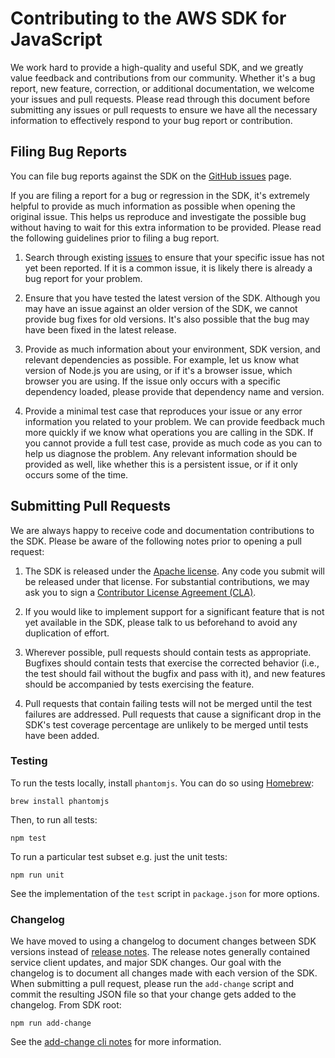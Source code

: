 # Contributing to the AWS SDK for JavaScript

We work hard to provide a high-quality and useful SDK, and we greatly value
feedback and contributions from our community. Whether it's a bug report,
new feature, correction, or additional documentation, we welcome your issues
and pull requests. Please read through this document before submitting any
issues or pull requests to ensure we have all the necessary information to
effectively respond to your bug report or contribution.


## Filing Bug Reports

You can file bug reports against the SDK on the [GitHub issues][issues] page.

If you are filing a report for a bug or regression in the SDK, it's extremely
helpful to provide as much information as possible when opening the original
issue. This helps us reproduce and investigate the possible bug without having
to wait for this extra information to be provided. Please read the following
guidelines prior to filing a bug report.

1. Search through existing [issues][] to ensure that your specific issue has
   not yet been reported. If it is a common issue, it is likely there is
   already a bug report for your problem.

2. Ensure that you have tested the latest version of the SDK. Although you
   may have an issue against an older version of the SDK, we cannot provide
   bug fixes for old versions. It's also possible that the bug may have been
   fixed in the latest release.

3. Provide as much information about your environment, SDK version, and
   relevant dependencies as possible. For example, let us know what version
   of Node.js you are using, or if it's a browser issue, which browser you
   are using. If the issue only occurs with a specific dependency loaded,
   please provide that dependency name and version.

4. Provide a minimal test case that reproduces your issue or any error
   information you related to your problem. We can provide feedback much
   more quickly if we know what operations you are calling in the SDK. If
   you cannot provide a full test case, provide as much code as you can
   to help us diagnose the problem. Any relevant information should be provided
   as well, like whether this is a persistent issue, or if it only occurs
   some of the time.


## Submitting Pull Requests

We are always happy to receive code and documentation contributions to the SDK.
Please be aware of the following notes prior to opening a pull request:

1. The SDK is released under the [Apache license][license]. Any code you submit
   will be released under that license. For substantial contributions, we may
   ask you to sign a [Contributor License Agreement (CLA)][cla].

2. If you would like to implement support for a significant feature that is not
   yet available in the SDK, please talk to us beforehand to avoid any
   duplication of effort.

3. Wherever possible, pull requests should contain tests as appropriate.
   Bugfixes should contain tests that exercise the corrected behavior (i.e., the
   test should fail without the bugfix and pass with it), and new features 
   should be accompanied by tests exercising the feature.

4. Pull requests that contain failing tests will not be merged until the test
   failures are addressed. Pull requests that cause a significant drop in the
   SDK's test coverage percentage are unlikely to be merged until tests have
   been added.

### Testing

To run the tests locally, install `phantomjs`. You can do so using [Homebrew][homebrew]:

```
brew install phantomjs
```

Then, to run all tests:

```
npm test
```

To run a particular test subset e.g. just the unit tests:

```
npm run unit
```

See the implementation of the `test` script in `package.json` for more options.

### Changelog

We have moved to using a changelog to document changes between SDK versions instead of [release notes][releasenotes].
The release notes generally contained service client updates, and major SDK changes. 
Our goal with the changelog is to document all changes made with each version of the SDK. 
When submitting a pull request, please run the `add-change` script and commit the resulting JSON file so that your change gets added to the changelog.
From SDK root:
```
npm run add-change
```

See the [add-change cli notes](./scripts/changelog/README.md) for more information.

[issues]: https://github.com/aws/aws-sdk-js/issues
[pr]: https://github.com/aws/aws-sdk-js/pulls
[license]: http://aws.amazon.com/apache2.0/
[cla]: http://en.wikipedia.org/wiki/Contributor_License_Agreement
[homebrew]: http://brew.sh/
[releasenotes]: https://aws.amazon.com/releasenotes/JavaScript
